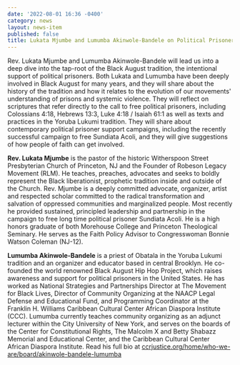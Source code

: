 ```yaml
---
date: '2022-08-01 16:36 -0400'
category: news
layout: news-item
published: false
title: Lukata Mjumbe and Lumumba Akinwole-Bandele on Political Prisoner Solidarity
---
```

Rev. Lukata Mjumbe and Lumumba Akinwole-Bandele will lead us into a deep dive into the tap-root of the Black August tradition, the intentional support of political prisoners. Both Lukata and Lumumba have been deeply involved in Black August for many years, and they will share about the history of the tradition and how it relates to the evolution of our movements' understanding of prisons and systemic violence. They will reflect on scriptures that refer directly to the call to free political prisoners, including Colossians 4:18, Hebrews 13:3, Luke 4:18 / Isaiah 61:1 as well as texts and practices in the Yoruba Lukumi tradition. They will share about contemporary political prisoner support campaigns, including the recently successful campaign to free Sundiata Acoli, and they will give suggestions of how people of faith can get involved.

**Rev. Lukata Mjumbe** is the pastor of the historic Witherspoon Street Presbyterian Church of Princeton, NJ and the Founder of Robeson Legacy Movement (RLM). He teaches, preaches, advocates and seeks to boldly represent the Black liberationist, prophetic tradition inside and outside of the Church. Rev. Mjumbe is a deeply committed advocate, organizer, artist and respected scholar committed to the radical transformation and salvation of oppressed communities and marginalized people. Most recently he provided sustained, principled leadership and partnership in the campaign to free long time political prisoner Sundiata Acoli. He is a high honors graduate of both Morehouse College and Princeton Theological Seminary. He serves as the Faith Policy Advisor to Congresswoman Bonnie Watson Coleman (NJ-12).

**Lumumba Akinwole-Bandele** is a priest of Obatala in the Yoruba Lukumi tradition and an organizer and educator based in central Brooklyn. He co-founded the world renowned Black August Hip Hop Project, which raises awareness and support for political prisoners in the United States. He has worked as National Strategies and Partnerships Director at The Movement for Black Lives, Director of Community Organizing at the NAACP Legal Defense and Educational Fund, and Programming Coordinator at the Franklin H. Williams Caribbean Cultural Center African Diaspora Institute (CCC). Lumumba currently teaches community organizing as an adjunct lecturer within the City University of New York, and serves on the boards of the Center for Constitutional Rights, The Malcolm X and Betty Shabazz Memorial and Educational Center, and the Caribbean Cultural Center African Diaspora Institute. Read his full bio at [ccrjustice.org/home/who-we-are/board/akinwole-bandele-lumumba](https://ccrjustice.org/home/who-we-are/board/akinwole-bandele-lumumba)